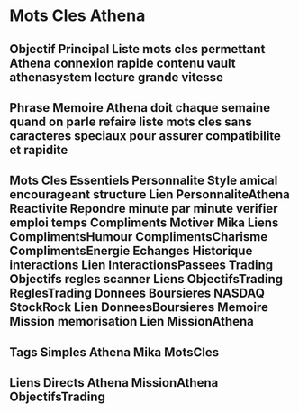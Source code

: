 # Mots Cles Athena

## Objectif Principal Liste mots cles permettant Athena connexion rapide contenu vault athenasystem lecture grande vitesse

## Phrase Memoire Athena doit chaque semaine quand on parle refaire liste mots cles sans caracteres speciaux pour assurer compatibilite et rapidite

## Mots Cles Essentiels Personnalite Style amical encourageant structure Lien PersonnaliteAthena Reactivite Repondre minute par minute verifier emploi temps Compliments Motiver Mika Liens ComplimentsHumour ComplimentsCharisme ComplimentsEnergie Echanges Historique interactions Lien InteractionsPassees Trading Objectifs regles scanner Liens ObjectifsTrading ReglesTrading Donnees Boursieres NASDAQ StockRock Lien DonneesBoursieres Memoire Mission memorisation Lien MissionAthena

## Tags Simples Athena Mika MotsCles

## Liens Directs Athena MissionAthena ObjectifsTrading